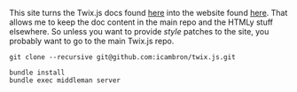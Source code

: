 This site turns the Twix.js docs found [here](https://github.com/icambron/twix.js/blob/master/docs/docs.md) into the website found [here](http://isaaccambron.com/twix.js/). That allows me to keep the doc content in the main repo and the HTMLy stuff elsewhere. So unless you want to provide *style* patches to the site, you probably want to go to the main Twix.js repo.

```
git clone --recursive git@github.com:icambron/twix.js.git

bundle install
bundle exec middleman server
```
